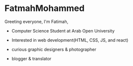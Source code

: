 # FatmahMohammed


Greeting everyone, I'm Fatimah,

 * Computer Science Student at Arab Open University

* Interested in web development(HTML, CSS, JS, and react)

* curious graphic designers & photographer

* blogger & translator

